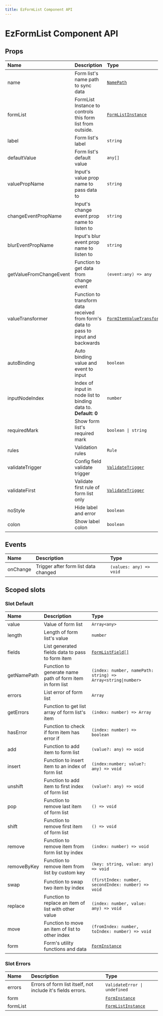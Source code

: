 ```yaml
---
title: EzFormList Component API
---
```


# EzFormList Component API

## Props

| Name                    | Description                                                                         | Type                                                                                       |
| :---------------------- | :---------------------------------------------------------------------------------- | :----------------------------------------------------------------------------------------- |
| name                    | Form list's name path to sync data                                                  | [`NamePath`](/api-reference/types/form-item.html#namepath)                                 |
| formList                | FormList Instance to controls this form list from outside.                          | [`FormListInstance`](/api-reference/types/form-list.html#formlistinstance)                 |
| label                   | Form list's label                                                                   | `string`                                                                                   |
| defaultValue            | Form list's default value                                                           | `any[]`                                                                                    |
| valuePropName           | Input's value prop name to pass data to                                             | `string`                                                                                   |
| changeEventPropName     | Input's change event prop name to listen to                                         | `string`                                                                                   |
| blurEventPropName       | Input's blur event prop name to listen to                                           | `string`                                                                                   |
| getValueFromChangeEvent | Function to get data from change event                                              | `(event:any) => any`                                                                       |
| valueTransformer        | Function to transform data received from form's data to pass to input and backwards | [`FormItemValueTransformer`](/api-reference/types/form-item.html#formitemvaluetransformer) |
| autoBinding             | Auto binding value and event to input                                               | `boolean`                                                                                  |
| inputNodeIndex          | Index of input in node list to binding data to. **Default: 0**                      | `number`                                                                                   |
| requiredMark            | Show form list's required mark                                                      | `boolean \| string`                                                                        |
| rules                   | Validation rules                                                                    | `Rule`                                                                                     |
| validateTrigger         | Config field validate trigger                                                       | [`ValidateTrigger`](/api-reference/types/validation.html#general)                          |
| validateFirst           | Validate first rule of form list only                                               | [`ValidateTrigger`](/api-reference/types/validation.html#general)                          |
| noStyle                 | Hide label and error                                                                | `boolean`                                                                                  |
| colon                   | Show label colon                                                                    | `boolean`                                                                                  |

## Events

| Name     | Description                          | Type                    |
| :------- | :----------------------------------- | :---------------------- |
| onChange | Trigger after form list data changed | `(values: any) => void` |

## Scoped slots

### Slot Default

| Name        | Description                                              | Type                                                              |
| :---------- | :------------------------------------------------------- | :---------------------------------------------------------------- |
| value       | Value of form list                                       | `Array<any>`                                                      |
| length      | Length of form list's value                              | `number`                                                          |
| fields      | List generated fields data to pass to form item          | [`FormListField[]`](/api-reference/types/form-list#formlistfield) |
| getNamePath | Function to generate name path of form item in form list | `(index: number, namePath: string) => Array<string\|number>`      |
| errors      | List error of form list                                  | `Array`                                                           |
| getErrors   | Function to get list array of form list's item           | `(index: number) => Array`                                        |
| hasError    | Function to check if form item has error if              | `(index: number) => boolean`                                      |
| add         | Function to add item to form list                        | `(value?: any) => void`                                           |
| insert      | Function to insert item to an index of form list         | `(index:number; value?: any) => void`                             |
| unshift     | Function to add item to first index of form list         | `(value?: any) => void`                                           |
| pop         | Function to remove last item of form list                | `() => void`                                                      |
| shift       | Function to remove first item of form list               | `() => void`                                                      |
| remove      | Function to remove item from form list by index          | `(index: number) => void`                                         |
| removeByKey | Function to remove item from list by custom key          | `(key: string, value: any) => void`                               |
| swap        | Function to swap two item by index                       | `(firstIndex: number, secondIndex: number) => void`               |
| replace     | Function to replace an item of list with other value     | `(index: number, value: any) => void`                             |
| move        | Function to move an item of list to other index          | `(fromIndex: number, toIndex: number) => void`                    |
| form        | Form's utility functions and data                        | [`FormInstance`](/api-reference/types/form.html#forminstance)     |

### Slot Errors

| Name     | Description                                                 | Type                                                                  |
| :------- | :---------------------------------------------------------- | :-------------------------------------------------------------------- |
| errors   | Errors of form list itself, not include it's fields errors. | `ValidateError \| undefined`                                          |
| form     |                                                             | [`FormInstance`](/api-reference/types/form.html#forminstance)         |
| formList |                                                             | [`FormListInstance`](/api-reference/types/form-list#formlistinstance) |
